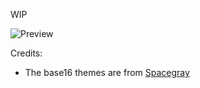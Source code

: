 WIP

![Preview](https://raw.github.com/liquid/eclips3.tmbundle/master/preview.png)

Credits:

* The base16 themes are from [Spacegray](https://github.com/kkga/spacegray)